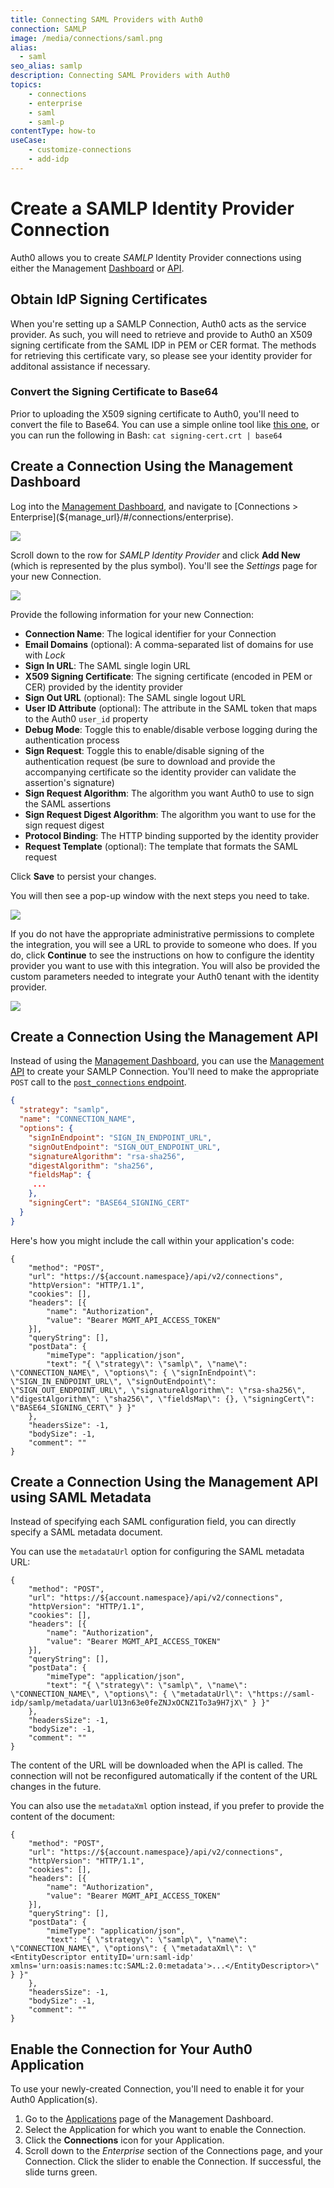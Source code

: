 ```yaml
---
title: Connecting SAML Providers with Auth0
connection: SAMLP
image: /media/connections/saml.png
alias:
  - saml
seo_alias: samlp
description: Connecting SAML Providers with Auth0
topics:
    - connections
    - enterprise
    - saml
	- saml-p
contentType: how-to
useCase:
    - customize-connections
    - add-idp
---
```


# Create a SAMLP Identity Provider Connection

Auth0 allows you to create <dfn data-key="security-assertion-markup-language">SAMLP</dfn> Identity Provider connections using either the Management [Dashboard](${manage_url}/#/connections/enterprise) or [API](/api/management/v2#!/Connections/post_connections).

## Obtain IdP Signing Certificates

When you're setting up a SAMLP Connection, Auth0 acts as the service provider. As such, you will need to retrieve and provide to Auth0 an X509 signing certificate from the SAML IDP in PEM or CER format. The methods for retrieving this certificate vary, so please see your identity provider for additonal assistance if necessary.

### Convert the Signing Certificate to Base64

Prior to uploading the X509 signing certificate to Auth0, you'll need to convert the file to Base64. You can use a simple online tool like [this one](https://www.base64decode.org/), or you can run the following in Bash: `cat signing-cert.crt | base64`

## Create a Connection Using the Management Dashboard

Log into the [Management Dashboard](${manage_url}), and navigate to [Connections > Enterprise](${manage_url}/#/connections/enterprise).

![](/media/articles/connections/enterprise/samlp/enterprise-connection.png)

Scroll down to the row for *SAMLP Identity Provider* and click **Add New** (which is represented by the plus symbol). You'll see the *Settings* page for your new Connection.

![](/media/articles/connections/enterprise/samlp/create-new-connection.png)

Provide the following information for your new Connection:

* **Connection Name**: The logical identifier for your Connection
* **Email Domains** (optional): A comma-separated list of domains for use with <dfn data-key="lock">Lock</dfn>
* **Sign In URL**: The SAML single login URL
* **X509 Signing Certificate**: The signing certificate (encoded in PEM or CER) provided by the identity provider
* **Sign Out URL** (optional): The SAML single logout URL
* **User ID Attribute** (optional): The attribute in the SAML token that maps to the Auth0 `user_id` property
* **Debug Mode**: Toggle this to enable/disable verbose logging during the authentication process
* **Sign Request**: Toggle this to enable/disable signing of the authentication request (be sure to download and provide the accompanying certificate so the identity provider can validate the assertion's signature)
* **Sign Request Algorithm**: The algorithm you want Auth0 to use to sign the SAML assertions
* **Sign Request Digest Algorithm**: The algorithm you want to use for the sign request digest
* **Protocol Binding**: The HTTP binding supported by the identity provider
* **Request Template** (optional): The template that formats the SAML request

Click **Save** to persist your changes.

You will then see a pop-up window with the next steps you need to take.

![](/media/articles/connections/enterprise/samlp/admin-url.png)

If you do not have the appropriate administrative permissions to complete the integration, you will see a URL to provide to someone who does. If you do, click **Continue** to see the instructions on how to configure the identity provider you want to use with this integration. You will also be provided the custom parameters needed to integrate your Auth0 tenant with the identity provider.

![](/media/articles/connections/enterprise/samlp/config-instructions.png)

## Create a Connection Using the Management API

Instead of using the [Management Dashboard](${manage_url}), you can use the [Management API](/api/management/v2#!) to create your SAMLP Connection. You'll need to make the appropriate `POST` call to the [`post_connections` endpoint](/api/management/v2#!/Connections/post_connections).

```json
{
  "strategy": "samlp",
  "name": "CONNECTION_NAME",
  "options": {
    "signInEndpoint": "SIGN_IN_ENDPOINT_URL",
    "signOutEndpoint": "SIGN_OUT_ENDPOINT_URL",
    "signatureAlgorithm": "rsa-sha256",
    "digestAlgorithm": "sha256",
    "fieldsMap": {
     ...
    },
    "signingCert": "BASE64_SIGNING_CERT"
  }
}
```

Here's how you might include the call within your application's code:

```har
{
	"method": "POST",
	"url": "https://${account.namespace}/api/v2/connections",
	"httpVersion": "HTTP/1.1",
	"cookies": [],
	"headers": [{
		"name": "Authorization",
		"value": "Bearer MGMT_API_ACCESS_TOKEN"
	}],
	"queryString": [],
	"postData": {
		"mimeType": "application/json",
		"text": "{ \"strategy\": \"samlp\", \"name\": \"CONNECTION_NAME\", \"options\": { \"signInEndpoint\": \"SIGN_IN_ENDPOINT_URL\", \"signOutEndpoint\": \"SIGN_OUT_ENDPOINT_URL\", \"signatureAlgorithm\": \"rsa-sha256\", \"digestAlgorithm\": \"sha256\", \"fieldsMap\": {}, \"signingCert\": \"BASE64_SIGNING_CERT\" } }"
	},
	"headersSize": -1,
	"bodySize": -1,
	"comment": ""
}
```

## Create a Connection Using the Management API using SAML Metadata

Instead of specifying each SAML configuration field, you can directly specify a SAML metadata document.

You can use the `metadataUrl` option for configuring the SAML metadata URL:

```har
{
	"method": "POST",
	"url": "https://${account.namespace}/api/v2/connections",
	"httpVersion": "HTTP/1.1",
	"cookies": [],
	"headers": [{
		"name": "Authorization",
		"value": "Bearer MGMT_API_ACCESS_TOKEN"
	}],
	"queryString": [],
	"postData": {
		"mimeType": "application/json",
		"text": "{ \"strategy\": \"samlp\", \"name\": \"CONNECTION_NAME\", \"options\": { \"metadataUrl\": \"https://saml-idp/samlp/metadata/uarlU13n63e0feZNJxOCNZ1To3a9H7jX\" } }"
	},
	"headersSize": -1,
	"bodySize": -1,
	"comment": ""
}
```

The content of the URL will be downloaded when the API is called. The connection will not be reconfigured automatically if the content of the URL changes in the future.

You can also use the `metadataXml` option instead, if you prefer to provide the content of the document:

```har
{
	"method": "POST",
	"url": "https://${account.namespace}/api/v2/connections",
	"httpVersion": "HTTP/1.1",
	"cookies": [],
	"headers": [{
		"name": "Authorization",
		"value": "Bearer MGMT_API_ACCESS_TOKEN"
	}],
	"queryString": [],
	"postData": {
		"mimeType": "application/json",
		"text": "{ \"strategy\": \"samlp\", \"name\": \"CONNECTION_NAME\", \"options\": { \"metadataXml\": \"<EntityDescriptor entityID='urn:saml-idp' xmlns='urn:oasis:names:tc:SAML:2.0:metadata'>...</EntityDescriptor>\" } }"
	},
	"headersSize": -1,
	"bodySize": -1,
	"comment": ""
}
```

## Enable the Connection for Your Auth0 Application

To use your newly-created Connection, you'll need to enable it for your Auth0 Application(s).

1. Go to the [Applications](${manage_url}/#/applications) page of the Management Dashboard.
2. Select the Application for which you want to enable the Connection.
3. Click the **Connections** icon for your Application.
4. Scroll down to the *Enterprise* section of the Connections page, and your Connection. Click the slider to enable the Connection. If successful, the slide turns green.
